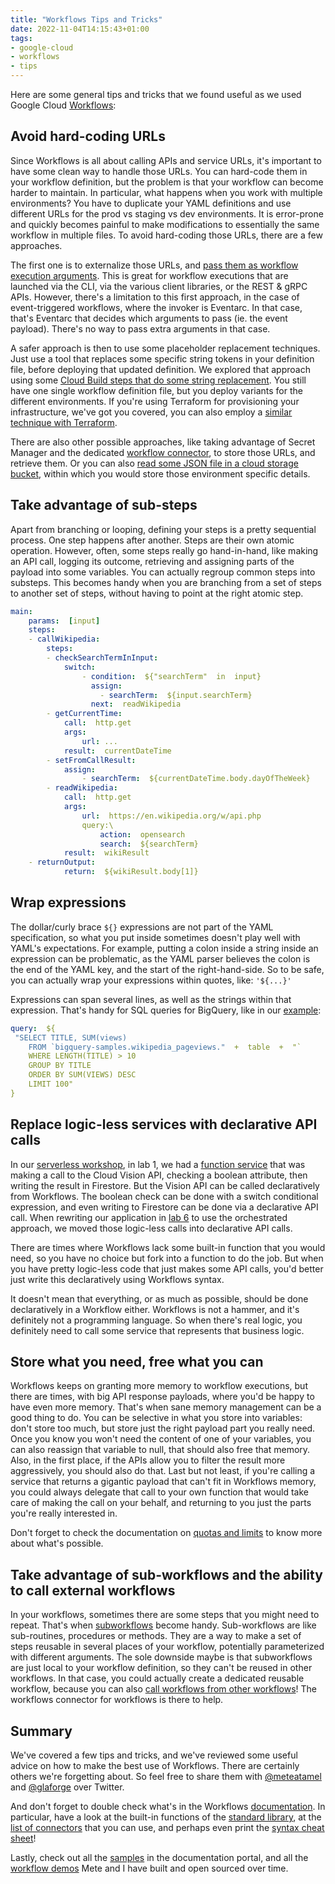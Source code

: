 ```yaml
---
title: "Workflows Tips and Tricks"
date: 2022-11-04T14:15:43+01:00
tags:
- google-cloud
- workflows
- tips
---
```


Here are some general tips and tricks that we found useful as we used Google Cloud [Workflows](https://cloud.google.com/workflows):

## Avoid hard-coding URLs

Since Workflows is all about calling APIs and service URLs, it's important to have some clean way to handle those URLs. 
You can hard-code them in your workflow definition, but the problem is that your workflow can become harder to maintain. 
In particular, what happens when you work with multiple environments? 
You have to duplicate your YAML definitions and use different URLs for the prod vs staging vs dev environments. 
It is error-prone and quickly becomes painful to make modifications to essentially the same workflow in multiple files. 
To avoid hard-coding those URLs, there are a few approaches.

The first one is to externalize those URLs, and 
[pass them as workflow execution arguments](https://github.com/GoogleCloudPlatform/workflows-demos/tree/master/multi-env-deployment#option-1-use-urls-as-runtime-arguments). 
This is great for workflow executions that are launched via the CLI, via the various client libraries, or the REST & gRPC APIs. 
However, there's a limitation to this first approach, in the case of event-triggered workflows, where the invoker is Eventarc. 
In that case, that's Eventarc that decides which arguments to pass (ie. the event payload). 
There's no way to pass extra arguments in that case.

A safer approach is then to use some placeholder replacement techniques. 
Just use a tool that replaces some specific string tokens in your definition file, before deploying that updated definition. 
We explored that approach using some 
[Cloud Build steps that do some string replacement](https://github.com/GoogleCloudPlatform/workflows-demos/tree/master/multi-env-deployment#option-2-use-cloud-build-to-deploy-multiple-versions). 
You still have one single workflow definition file, but you deploy variants for the different environments. 
If you're using Terraform for provisioning your infrastructure, we've got you covered, you can also employ a 
[similar technique with Terraform](https://github.com/GoogleCloudPlatform/workflows-demos/tree/master/multi-env-deployment#option-3-use-terraform-to-deploy-multiple-versions).

There are also other possible approaches, like taking advantage of Secret Manager and the dedicated 
[workflow connector](https://cloud.google.com/workflows/docs/reference/googleapis/secretmanager/Overview), 
to store those URLs, and retrieve them. Or you can also 
[read some JSON file in a cloud storage bucket](https://github.com/GoogleCloudPlatform/workflows-demos/tree/master/gcs-read-write-json#load-environment-specific-variables-from-a-json-file-in-gcs), 
within which you would store those environment specific details.

## Take advantage of sub-steps

Apart from branching or looping, defining your steps is a pretty sequential process. One step happens after another. 
Steps are their own atomic operation. 
However, often, some steps really go hand-in-hand, like making an API call, logging its outcome, retrieving and assigning parts of the payload into some variables. 
You can actually regroup common steps into substeps. This becomes handy when you are branching from a set of steps to another set of steps, without having to point at the right atomic step.

```yaml
main:
    params:  [input]
    steps:
    - callWikipedia:
        steps:
        - checkSearchTermInInput:
            switch:
                - condition:  ${"searchTerm"  in  input}
                  assign:
                    - searchTerm:  ${input.searchTerm}
                  next:  readWikipedia
        - getCurrentTime:
            call:  http.get
            args:
                url: ...
            result:  currentDateTime
        - setFromCallResult:
            assign:
                - searchTerm:  ${currentDateTime.body.dayOfTheWeek}
        - readWikipedia:
            call:  http.get
            args:
                url:  https://en.wikipedia.org/w/api.php
                query:\
                    action:  opensearch
                    search:  ${searchTerm}
            result:  wikiResult
    - returnOutput:
            return:  ${wikiResult.body[1]}
```

## Wrap expressions

The dollar/curly brace `${}` expressions are not part of the YAML specification, so what you put inside sometimes doesn't play well with YAML's expectations. 
For example, putting a colon inside a string inside an expression can be problematic, as the YAML parser believes the colon is the end of the YAML key, and the start of the right-hand-side. 
So to be safe, you can actually wrap your expressions within quotes, like: `'${...}'`

Expressions can span several lines, as well as the strings within that expression. 
That's handy for SQL queries for BigQuery, like in our [example](https://github.com/GoogleCloudPlatform/workflows-demos/tree/master/bigquery-parallel):

```yaml
query:  ${
 "SELECT TITLE, SUM(views)
    FROM `bigquery-samples.wikipedia_pageviews."  +  table  +  "`
    WHERE LENGTH(TITLE) > 10
    GROUP BY TITLE
    ORDER BY SUM(VIEWS) DESC
    LIMIT 100"
}
```

## Replace logic-less services with declarative API calls

In our [serverless workshop](https://github.com/GoogleCloudPlatform/serverless-photosharing-workshop/), in lab 1, 
we had a [function service](https://github.com/GoogleCloudPlatform/serverless-photosharing-workshop/blob/master/functions/image-analysis/nodejs/index.js#L19) 
that was making a call to the Cloud Vision API, checking a boolean attribute, then writing the result in Firestore. 
But the Vision API can be called declaratively from Workflows. 
The boolean check can be done with a switch conditional expression, and even writing to Firestore can be done via a declarative API call. 
When rewriting our application in [lab 6](https://github.com/GoogleCloudPlatform/serverless-photosharing-workshop/blob/master/workflows/workflows.yaml#L33) 
to use the orchestrated approach, we moved those logic-less calls into declarative API calls.

There are times where Workflows lack some built-in function that you would need, so you have no choice but fork into a function to do the job. 
But when you have pretty logic-less code that just makes some API calls, you'd better just write this declaratively using Workflows syntax.

It doesn't mean that everything, or as much as possible, should be done declaratively in a Workflow either. 
Workflows is not a hammer, and it's definitely not a programming language. 
So when there's real logic, you definitely need to call some service that represents that business logic.

## Store what you need, free what you can

Workflows keeps on granting more memory to workflow executions, but there are times, with big API response payloads, where you'd be happy to have even more memory. 
That's when sane memory management can be a good thing to do. 
You can be selective in what you store into variables: don't store too much, but store just the right payload part you really need.
Once you know you won't need the content of one of your variables, you can also reassign that variable to null, that should also free that memory. 
Also, in the first place, if the APIs allow you to filter the result more aggressively, you should also do that. 
Last but not least, if you're calling a service that returns a gigantic payload that can't fit in Workflows memory, 
you could always delegate that call to your own function that would take care of making the call on your behalf, and returning to you just the parts you're really interested in.

Don't forget to check the documentation on [quotas and limits](https://cloud.google.com/workflows/quotas) to know more about what's possible.

## Take advantage of sub-workflows and the ability to call external workflows

In your workflows, sometimes there are some steps that you might need to repeat. 
That's when [subworkflows](https://cloud.google.com/workflows/docs/reference/syntax/subworkflows) become handy. 
Sub-workflows are like sub-routines, procedures or methods. 
They are a way to make a set of steps reusable in several places of your workflow, potentially parameterized with different arguments. 
The sole downside maybe is that subworkflows are just local to your workflow definition, so they can't be reused in other workflows. 
In that case, you could actually create a dedicated reusable workflow, because you can also 
[call workflows from other workflows](https://cloud.google.com/workflows/docs/reference/googleapis/workflowexecutions/Overview)! The workflows connector for workflows is there to help.

## Summary

We've covered a few tips and tricks, and we've reviewed some useful advice on how to make the best use of Workflows. 
There are certainly others we're forgetting about. 
So feel free to share them with [@meteatamel](https://twitter.com/meteatamel) and [@glaforge](https://twitter.com/glaforge) over Twitter.

And don't forget to double check what's in the Workflows [documentation](https://cloud.google.com/workflows/docs). 
In particular, have a look at the built-in functions of the [standard library](https://cloud.google.com/workflows/docs/reference/stdlib/overview), 
at the [list of connectors](https://cloud.google.com/workflows/docs/reference/googleapis) that you can use, 
and perhaps even print the [syntax cheat sheet](https://cloud.google.com/workflows/docs/reference/syntax/syntax-cheat-sheet)!

Lastly, check out all the [samples](https://cloud.google.com/workflows/docs/samples) in the documentation portal, 
and all the [workflow demos](https://github.com/GoogleCloudPlatform/workflows-demos) Mete and I have built and open sourced over time.